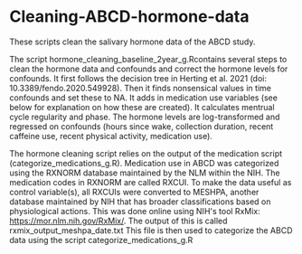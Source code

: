 # Cleaning-ABCD-hormone-data
These scripts clean the salivary hormone data of the ABCD study. 

The script hormone_cleaning_baseline_2year_g.Rcontains several steps to clean the hormone data and confounds and correct the hormone levels for confounds.
It first follows the decision tree in Herting et al. 2021 (doi: 10.3389/fendo.2020.549928). Then it finds nonsensical values in time confounds and set these to NA. It adds in medication use variables (see below for explanation on how these are created). It calculates mentrual cycle regularity and phase. The hormone levels are log-transformed and regressed on confounds (hours since wake, collection duration, recent caffeine use, recent physical activity,  medication use).

The hormone cleaning script relies on the output of the medication script (categorize_medications_g.R).
Medication use in ABCD was categorized using the RXNORM database maintained by the NLM within the NIH. The medication codes in RXNORM are called RXCUI. 
To make the data useful as control variable(s), all RXCUIs were converted to MESHPA, another database maintained by NIH that has broader classifications based on physiological actions. This was done online using NIH's tool RxMix: https://mor.nlm.nih.gov/RxMix/. The output of this is called rxmix_output_meshpa_date.txt
This file is then used to categorize the ABCD data using the script categorize_medications_g.R
